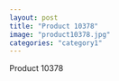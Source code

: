 ```yaml
---
layout: post
title: "Product 10378"
image: "product10378.jpg"
categories: "category1"
---
```

Product 10378
